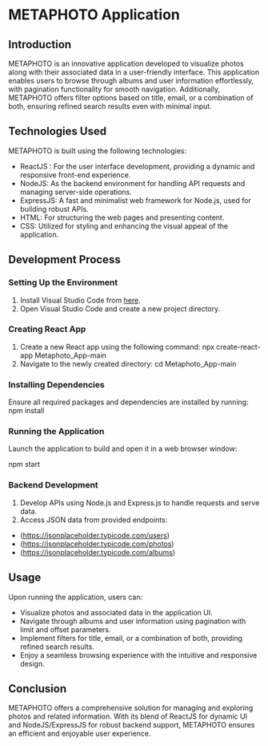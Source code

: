# METAPHOTO Application

## Introduction

METAPHOTO is an innovative application developed to visualize photos along with their associated data in a user-friendly interface. This application enables users to browse through albums and user information effortlessly, with pagination functionality for smooth navigation. Additionally, METAPHOTO offers filter options based on title, email, or a combination of both, ensuring refined search results even with minimal input.

## Technologies Used

METAPHOTO is built using the following technologies:

- ReactJS : For the user interface development, providing a dynamic and responsive front-end experience.
- NodeJS: As the backend environment for handling API requests and managing server-side operations.
- ExpressJS: A fast and minimalist web framework for Node.js, used for building robust APIs.
- HTML: For structuring the web pages and presenting content.
- CSS: Utilized for styling and enhancing the visual appeal of the application.

## Development Process

### Setting Up the Environment

1. Install Visual Studio Code from [here](https://code.visualstudio.com/download).
2. Open Visual Studio Code and create a new project directory.

### Creating React App

1. Create a new React app using the following command:
   npx create-react-app Metaphoto_App-main
2. Navigate to the newly created directory:
   cd Metaphoto_App-main

### Installing Dependencies

Ensure all required packages and dependencies are installed by running:
npm install


### Running the Application

Launch the application to build and open it in a web browser window:

npm start

### Backend Development

1. Develop APIs using Node.js and Express.js to handle requests and serve data.
2.  Access JSON data from provided endpoints:
   - (https://jsonplaceholder.typicode.com/users)
   - (https://jsonplaceholder.typicode.com/photos)
   - (https://jsonplaceholder.typicode.com/albums)

## Usage

Upon running the application, users can:

- Visualize photos and associated data in the application UI.
- Navigate through albums and user information using pagination with limit and offset parameters.
- Implement filters for title, email, or a combination of both, providing refined search results.
- Enjoy a seamless browsing experience with the intuitive and responsive design.

## Conclusion

METAPHOTO offers a comprehensive solution for managing and exploring photos and related information. With its blend of ReactJS for dynamic UI and NodeJS/ExpressJS for robust backend support, METAPHOTO ensures an efficient and enjoyable user experience.
